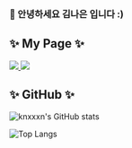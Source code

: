 ### 👋 안녕하세요 김나은 입니다 :)



## :sparkles: My Page :sparkles:
<a href="https://velog.io/@nxxxn">
  <img src="https://img.shields.io/badge/velog-20C997?style=flat-square&logo=velog&logoColor=white&link=https://velog.io/@nxxxn"/> <img src="https://img.shields.io/badge/notion-000000?style=flat-square&logo=notion&logoColor=white"/>
</a> 



## :sparkles: GitHub :sparkles:
![knxxxn's GitHub stats](https://github-readme-stats.vercel.app/api?username=knxxxn&show_icons=true&theme=radical)

![Top Langs](https://github-readme-stats.vercel.app/api/top-langs/?username=knxxxn&hide_progress=true&theme=radical)
